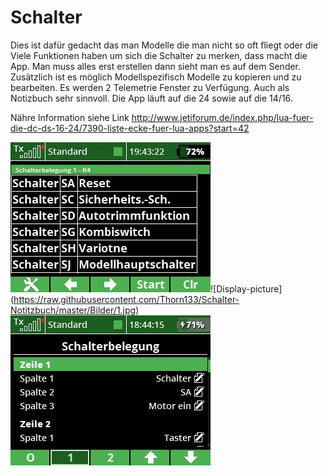 ﻿# Schalter

Dies ist dafür gedacht das man Modelle die man nicht so oft fliegt oder die Viele Funktionen haben um sich die Schalter zu merken, dass macht die 
App. Man muss alles erst erstellen dann sieht man es auf dem Sender. Zusätzlich ist es möglich Modellspezifisch Modelle zu kopieren und zu bearbeiten.
Es werden 2 Telemetrie Fenster zu Verfügung. Auch als Notizbuch sehr sinnvoll.
Die App läuft auf die 24 sowie auf die 14/16.


Nähre Information siehe Link
http://www.jetiforum.de/index.php/lua-fuer-die-dc-ds-16-24/7390-liste-ecke-fuer-lua-apps?start=42


![Menu-picture](https://raw.githubusercontent.com/Thorn133/Schalter-Notitzbuch/master/Bilder/3.jpg)![Display-picture] (https://raw.githubusercontent.com/Thorn133/Schalter-Notitzbuch/master/Bilder/1.jpg)![Display-picture](https://raw.githubusercontent.com/Thorn133/Schalter-Notitzbuch/master/Bilder/2.jpg)
